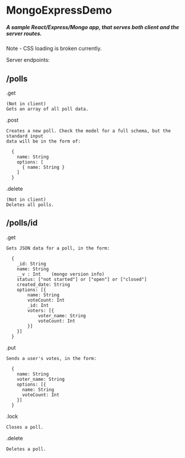 # MongoExpressDemo

##### A sample React/Express/Mongo app, that serves both client and the server routes.
Note - CSS loading is broken currently.

Server endpoints:

## /polls

  .get

    (Not in client)
    Gets an array of all poll data.

  .post

    Creates a new poll. Check the model for a full schema, but the standard input
    data will be in the form of:

      {
        name: String
        options: [
          { name: String }
        ]
      }

  .delete

    (Not in client)
    Deletes all polls.


## /polls/id

  .get

    Gets JSON data for a poll, in the form:

      {
        _id: String
        name: String
        __v : Int    (mongo version info)
        status: ["not started"] or ["open"] or ["closed"]
        created_date: String
        options: [{
            name: String
            voteCount: Int
            _id: Int
            voters: [{
                voter_name: String
                voteCount: Int
            }]
        }]
      }

  .put

    Sends a user's votes, in the form:

      {
        name: String
        voter_name: String
        options: [{
          name: String
          voteCount: Int
        }]
      }

  .lock

    Closes a poll.

  .delete

    Deletes a poll.
